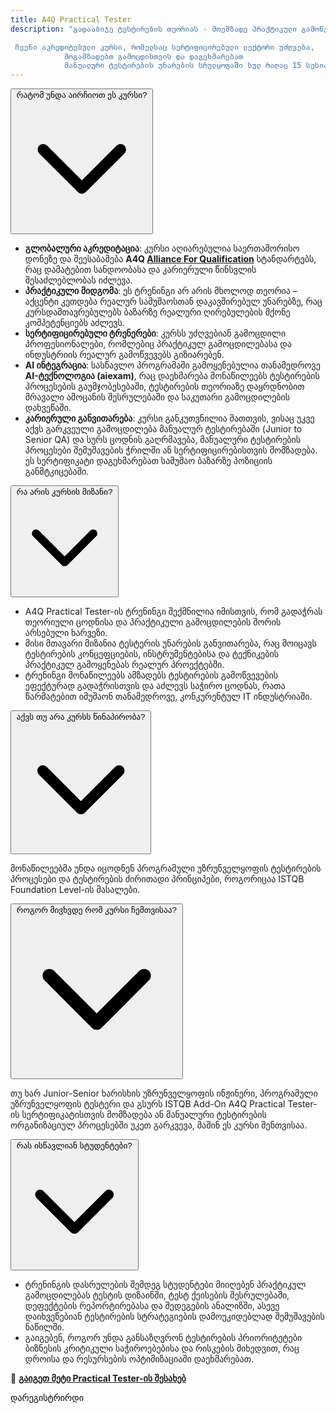 ```yaml
---
title: A4Q Practical Tester
description: "გადააბიჯე ტესტირების თეორიას - მოემზადე პრაქტიკული გამოწვევებისთვის ჩვენი დახმარებით.

 ჩვენი აკრედიტებული კურსი, რომელსაც სერტიფიცირებული ლექტორი უძღვება, 
            მოგამზადებთ გამოცდისთვის და დაგეხმარებათ 
            მანუალური ტესტირების უნარების სრულყოფაში სულ რაღაც 15 სესიაში."
---
```

<!-- 
<div>
video ; ლექცია ; საათი; კვირა; განრიგი ; ფასი ; ლექტორი
</div> -->

<div class="bg-onyx-900 text-white p-7 rounded-md w-full max-w-4xl mx-auto">
  <div x-data="{ open: false }">
    <!-- Static Question Title -->
    <button @click="open = !open" class="w-full font-bold font-sans flex items-center justify-between p-4 bg-onyx-800 rounded-md">
      <span>რატომ უნდა აირჩიოთ ეს კურსი?</span>
      <svg class="w-5 h-5 transition-transform duration-300" :class="{ 'rotate-180': open }" xmlns="http://www.w3.org/2000/svg" fill="none" viewBox="0 0 24 24" stroke="currentColor">
        <path stroke-linecap="round" stroke-linejoin="round" stroke-width="2" d="M19 9l-7 7-7-7" />
      </svg>
    </button>
    <div x-show="open" x-collapse class="mt-4 p-4 bg-onyx-700 rounded-md">
      <div class="flex items-center gap-6">
        <p class="text-onyx-200 font-sans">

- **გლობალური აკრედიტაცია**: კურსი აღიარებულია საერთაშორისო დონეზე და შეესაბამება **A4Q [Alliance For Qualification](https://allianceforqualification.com)** სტანდარტებს, რაც დამატებით სანდოობასა და კარიერული წინსვლის შესაძლებლობას იძლევა.  
- **პრაქტიკული მიდგომა**: ეს ტრენინგი არ არის მხოლოდ თეორია – აქცენტი კეთდება რეალურ სამუშაოსთან დაკავშირებულ უნარებზე, რაც კურსდამთავრებულებს ბაზარზე რეალური ღირებულების მქონე კომპეტენციებს აძლევს.    
- **სერტიფიცირებული ტრენერები**: კურსს უძღვებიან გამოცდილი პროფესიონალები, რომლებიც პრაქტიკულ გამოცდილებასა და ინდუსტრიის რეალურ გამოწვევებს გიზიარებენ.   
- **AI ინტეგრაცია**: სასწავლო პროგრამაში გამოყენებულია თანამედროვე **AI-ტექნოლოგია (aiexam)**, რაც დაეხმარება მონაწილეებს ტესტირების პროცესების გაუმჯობესებაში, ტესტირების თეორიაზე დაყრდნობით მრავალი ამოცანის შესრულებაში და საკუთარი გამოცდილების დახვეწაში.  
- **კარიერული განვითარება**: კურსი განკუთვნილია მათთვის, ვისაც უკვე აქვს გარკვეული გამოცდილება მანუალურ ტესტირებაში (Junior to Senior QA) და სურს ცოდნის გაღრმავება, მანუალური ტესტირების პროცესები შემუშავების ჭრილში ან სერტიფიცირებისთვის მომზადება. ეს სერტიფიკატი დაგეხმარებათ სამუშაო ბაზარზე პოზიციის განმტკიცებაში.  
</p>
      </div>
    </div>
  </div>
</div>

<div class="bg-onyx-900 text-white p-7 rounded-md w-full max-w-4xl mx-auto">
  <div x-data="{ open: false }">
    <!-- Static Question Title -->
    <button @click="open = !open" class="w-full font-bold font-sans flex items-center justify-between p-4 bg-onyx-800 rounded-md">
      <span>რა არის კურსის მიზანი?</span>
      <svg class="w-5 h-5 transition-transform duration-300" :class="{ 'rotate-180': open }" xmlns="http://www.w3.org/2000/svg" fill="none" viewBox="0 0 24 24" stroke="currentColor">
        <path stroke-linecap="round" stroke-linejoin="round" stroke-width="2" d="M19 9l-7 7-7-7" />
      </svg>
    </button>
    <div x-show="open" x-collapse class="mt-4 p-4 bg-onyx-700 rounded-md">
      <div class="flex items-center gap-6">
        <p class="text-onyx-200 font-sans">

- A4Q Practical Tester-ის ტრენინგი შექმნილია იმისთვის, რომ გადაჭრას თეორიული ცოდნისა და პრაქტიკული გამოცდილების შორის არსებული ხარვეზი.  
- მისი მთავარი მიზანია ტესტერის უნარების განვითარება, რაც მოიცავს ტესტირების კონცეფციების, ინსტრუმენტებისა და ტექნიკების პრაქტიკულ გამოყენებას რეალურ პროექტებში.  
- ტრენინგი მონაწილეებს ამზადებს ტესტირების გამოწვევების ეფექტურად გადაჭრისთვის და აძლევს საჭირო ცოდნას, რათა წარმატებით იმუშაონ თანამედროვე, კონკურენტულ IT ინდუსტრიაში.
        </p>
      </div>
    </div>
  </div>
</div>

<!--  -->
<div class="bg-onyx-900 text-white p-7 rounded-md w-full max-w-4xl mx-auto">
  <div x-data="{ open: false }">
    <!-- Static Question Title -->
    <button @click="open = !open" class="w-full font-bold font-sans flex items-center justify-between p-4 bg-onyx-800 rounded-md">
      <span>აქვს თუ არა კურსს წინაპირობა?</span>
      <svg class="w-5 h-5 transition-transform duration-300" :class="{ 'rotate-180': open }" xmlns="http://www.w3.org/2000/svg" fill="none" viewBox="0 0 24 24" stroke="currentColor">
        <path stroke-linecap="round" stroke-linejoin="round" stroke-width="2" d="M19 9l-7 7-7-7" />
      </svg>
    </button>
    <div x-show="open" x-collapse class="mt-4 p-4 bg-onyx-700 rounded-md">
      <div class="flex items-center gap-6">
        <p class="text-onyx-200 font-sans">
          მონაწილეებმა უნდა იცოდნენ პროგრამული უზრუნველყოფის ტესტირების პროცესები და ტესტირების ძირითადი პრინციპები, როგორიცაა ISTQB Foundation Level-ის მასალები.
        </p>
      </div>
    </div>
  </div>
</div>

<!--  -->
<div class="bg-onyx-900 text-white p-7 rounded-md w-full max-w-4xl mx-auto">
  <div x-data="{ open: false }">
    <!-- Static Question Title -->
    <button @click="open = !open" class="w-full font-bold font-sans flex items-center justify-between p-4 bg-onyx-800 rounded-md">
      <span>როგორ მივხვდე რომ კურსი ჩემთვისაა?</span>
      <svg class="w-5 h-5 transition-transform duration-300" :class="{ 'rotate-180': open }" xmlns="http://www.w3.org/2000/svg" fill="none" viewBox="0 0 24 24" stroke="currentColor">
        <path stroke-linecap="round" stroke-linejoin="round" stroke-width="2" d="M19 9l-7 7-7-7" />
      </svg>
    </button>
    <div x-show="open" x-collapse class="mt-4 p-4 bg-onyx-700 rounded-md">
      <div class="flex items-center gap-6">
        <p class="text-onyx-200 font-sans">
          თუ ხარ Junior-Senior ხარისხის უზრუნველყოფის ინჟინერი, პროგრამული უზრუნველყოფის ტესტერი და გსურს ISTQB Add-On A4Q Practical Tester-ის სერტიფიკატისთვის მომზადება ან მანუალური ტესტირების ორგანიზაციულ პროცესებში უკეთ გარკვევა, მაშინ ეს კურსი შენთვისაა.
        </p>
      </div>
    </div>
  </div>
</div>

<!--  -->
<div class="bg-onyx-900 text-white p-7 rounded-md w-full max-w-4xl mx-auto">
  <div x-data="{ open: false }">
    <!-- Static Question Title -->
    <button @click="open = !open" class="w-full font-bold font-sans flex items-center justify-between p-4 bg-onyx-800 rounded-md">
      <span>რას ისწავლიან სტუდენტები?</span>
      <svg class="w-5 h-5 transition-transform duration-300" :class="{ 'rotate-180': open }" xmlns="http://www.w3.org/2000/svg" fill="none" viewBox="0 0 24 24" stroke="currentColor">
        <path stroke-linecap="round" stroke-linejoin="round" stroke-width="2" d="M19 9l-7 7-7-7" />
      </svg>
    </button>
    <div x-show="open" x-collapse class="mt-4 p-4 bg-onyx-700 rounded-md">
      <div class="flex items-center gap-6">
        <p class="text-onyx-200 font-sans">

- ტრენინგის დასრულების შემდეგ სტუდენტები მიიღებენ პრაქტიკულ გამოცდილებას ტესტის დიზაინში, ტესტ ქეისების შესრულებაში, დეფექტების რეპორტირებასა და შედეგების ანალიზში, ასევე დაიხვეწებიან ტესტირების სტრატეგიების დამოუკიდებლად შემუშავების ნაწილში.  
- გაიგებენ, როგორ უნდა განსაზღვრონ ტესტირების პრიორიტეტები ბიზნესის კრიტიკული საჭიროებებისა და რისკების მიხედვით, რაც დროისა და რესურსების ოპტიმიზაციაში დაეხმარებათ.  
</p>
      </div>
    </div>
  </div>
</div>


 
📖 **[გაიგეთ მეტი Practical Tester-ის შესახებ](https://practicaltester.org)**  

<div class="flex flex-wrap gap-3 mt-12 justify-center">  
  <a  
    class="font-bold font-sans inline-flex items-center justify-center w-full sm:w-auto px-6 py-3 text-sm text-center duration-500 ease-in-out transform rounded-xl bg-gradient-to-tr shadow-md from-indigo-500 via-indigo-400 to-indigo-300 hover:to-indigo-400 focus:outline-none focus:ring-2 focus:ring-offset-onyx-900 focus:ring-offset-2 focus:ring-indigo-300 hover:shadow-none"  
    href="/contactform"  
    style="color: black; text-decoration: none;">  
    დარეგისტრირდი  
  </a>  
</div>  

</div>
